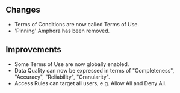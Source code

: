 ## Changes

* Terms of Conditions are now called Terms of Use.
* 'Pinning' Amphora has been removed.

## Improvements

* Some Terms of Use are now globally enabled.
* Data Quality can now be expressed in terms of  "Completeness", "Accuracy", "Reliability", "Granularity".
* Access Rules can target all users, e.g. Allow All and Deny All.
